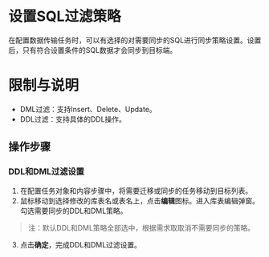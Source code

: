 # 设置SQL过滤策略
在配置数据传输任务时，可以有选择的对需要同步的SQL进行同步策略设置。设置后，只有符合设置条件的SQL数据才会同步到目标端。

# 限制与说明
* DML过滤：支持Insert、Delete、Update。
* DDL过滤：支持具体的DDL操作。


<!--
* where条件过滤：仅支持单表进行设置，如需对多张表进行过滤，则需对每张表分别进行设置。
-->

## 操作步骤

### DDL和DML过滤设置
1. 在配置任务对象和内容步骤中，将需要迁移或同步的任务移动到目标列表。
2. 鼠标移动到选择修改的库表名或表名上，点击**编辑**图标。进入库表编辑弹窗。勾选需要同步的DDL和DML策略。


 >注：默认DDL和DML策略全部选中，根据需求取取消不需要同步的策略。
3. 点击**确定**，完成DDL和DML过滤设置。


<!--
### where语句过滤
1. 在配置任务对象和内容步骤中，将需要迁移或同步的任务移动到目标列表。
2. 选择需要进行where语句过滤的数据表名称,点击**编辑**按钮，进入表编辑。
3. 在过滤条件中填入where过滤条件。
4.  点击**确定**，完成where过滤条件设置。
 -->
